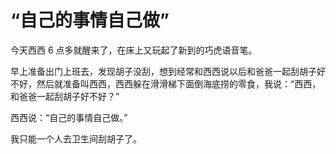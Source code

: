 # “自己的事情自己做”

今天西西 6 点多就醒来了，在床上又玩起了新到的巧虎语音笔。

早上准备出门上班去，发现胡子没刮，想到经常和西西说以后和爸爸一起刮胡子好不好，然后就准备叫西西，西西躲在滑滑梯下面倒海底捞的零食，我说：“西西，和爸爸一起刮胡子好不好？”

西西说：“自己的事情自己做。”

我只能一个人去卫生间刮胡子了。

